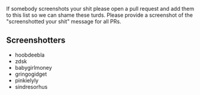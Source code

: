 If somebody screenshots your shit please open a pull request and add them to this list so we can shame these turds. Please provide a screenshot of the "screenshotted your shit" message for all PRs.

## Screenshotters

- hoobdeebla
- zdsk
- babygirlmoney
- gringogidget
- pinkielyly
- sindresorhus
